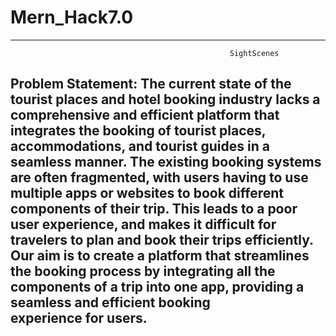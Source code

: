 # Mern_Hack7.0

-----------------------------------------------------------------------------------------------------------------------------------------------------------------
                                                     SightScenes
                                                     
Problem Statement: The current state of the tourist places and hotel booking industry lacks a comprehensive and efficient platform that integrates the booking of tourist places, accommodations, and tourist guides in a seamless manner. The existing booking systems are often fragmented, with users having to use multiple apps or websites to book different components of their trip. This leads to a poor user experience, and makes it difficult for travelers to plan and book their trips efficiently. Our aim is to create a platform that streamlines the booking process by integrating all the components of a trip into one app, providing a seamless and efficient booking experience for users.                                                   
-----------------------------------------------------------------------------------------------------------------------------------------------------------------                                                             
                                                              
                                                              
                                   
